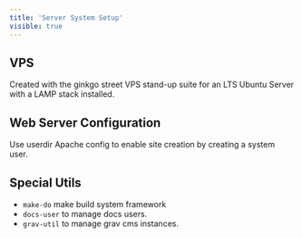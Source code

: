 ```yaml
---
title: 'Server System Setup'
visible: true
---
```


## VPS
Created with the ginkgo street VPS stand-up suite for an LTS Ubuntu Server with a LAMP stack installed.

## Web Server Configuration
Use userdir Apache config to enable site creation by creating a system user.

## Special Utils
* `make-do` make build system framework
* `docs-user` to manage docs users.
* `grav-util` to manage grav cms instances.


